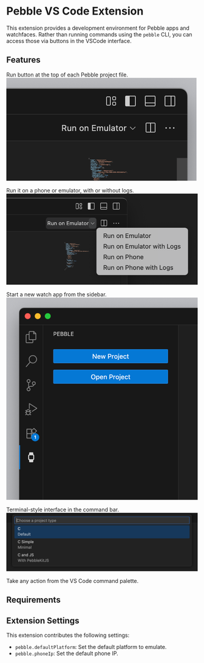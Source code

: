 # Pebble VS Code Extension

This extension provides a development environment for Pebble apps and watchfaces. Rather than running commands using the `pebble` CLI, you can access those via buttons in the VSCode interface.

## Features

Run button at the top of each Pebble project file.
![Run Button](images/run-button.png)

Run it on a phone or emulator, with or without logs.
![Run Options](images/run-options.png)

Start a new watch app from the sidebar.
![Sidebar](images/sidebar.png)

Terminal-style interface in the command bar.
![Command Bar](images/command-bar.png)

Take any action from the VS Code command palette.



## Requirements


## Extension Settings

This extension contributes the following settings:

* `pebble.defaultPlatform`: Set the default platform to emulate.
* `pebble.phoneIp`: Set the default phone IP.